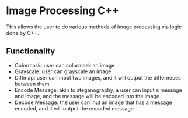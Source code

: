# Image Processing C++
This allows the user to do various methods of image processing via logic done by C++.

## Functionality
* Colormask: user can colormask an image
* Grayscale: user can grayscale an image
* Diffmap: user can input two images, and it will output the differneces between them
* Encode Message: akin to steganography, a user can input a message and image, and the message will be encoded into the image
* Decode Message: the user can inut an image that has a message encoded, and it will output the encoded message
